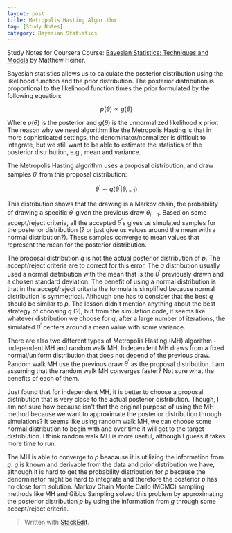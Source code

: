 ```yaml
---
layout: post
title: Metropolis Hasting Algorithm
tag: [Study Notes]
category: Bayesian Statistics
---
```


Study Notes for Coursera Course: [Bayesian Statistics: Techniques and Models](https://www.coursera.org/learn/mcmc-bayesian-statistics/) by Matthew Heiner.

Bayesian statistics allows us to calculate the posterior distribution using the likelihood function and the prior distribution. The posterior distribution is proportional to the likelihood function times the prior formulated by the following equation:

$$p(\theta) \propto g(\theta)$$ 

Where $p(\theta)$ is the posterior and $g(\theta)$ is the unnormalized likelihood x prior. The reason why we need algorithm like the Metropolis Hasting is that in more sophisticated settings, the denominator/normalizer is difficult to integrate, but we still want to be able to estimate the statistics of the posterior distribution, e.g., mean and variance.

The Metropolis Hasting algorithm uses a proposal distribution, and draw samples $\theta^\prime$ from this proposal distribution: 

$$\theta^\prime \sim q(\theta^\prime|\theta_{i-1})$$ 

This distribution shows that the drawing is a Markov chain, the probability of drawing a specific $\theta^\prime$ given the previous draw $\theta_{i-1}$. Based on some accept/reject criteria, all the accepted $\theta^\prime$s gives us simulated samples for the posterior distribution (? or just give us values around the mean with a normal distribution?). These samples converge to mean values that represent the mean for the posterior distribution.

The proposal distribution $q$ is not the actual posterior distribution of $p$. The accept/reject criteria are to correct for this error. The $q$ distribution usually used a normal distribution with the mean that is the $\theta^\prime$ previously drawn and a chosen standard deviation. The benefit of using a normal distribution is that in the accept/reject criteria the formula is simplified because normal distribution is symmetrical. Although one has to consider that the best $q$ should be similar to $p$. The lesson didn't mention anything about the best strategy of choosing $q$ (?), but from the simulation code, it seems like whatever distribution we choose for $q$, after a large number of iterations, the simulated $\theta^\prime$ centers around a mean value with some variance.

There are also two different types of Metropolis Hasting (MH) algorithm - independent MH and random walk MH. Independent MH draws from a fixed normal/uniform distribution that does not depend of the previous draw. Random walk MH use the previous draw $\theta^\prime$ as the proposal distribution. I am assuming that the random walk MH converges faster? Not sure what the benefits of each of them.

Just found that for independent MH, it is better to choose a proposal distribution that is very close to the actual posterior distribution. Though, I am not sure how because isn't that the original purpose of using the MH method because we want to approximate the posterior distribution through simulations? It seems like using random walk MH, we can choose some normal distribution to begin with and over time it will get to the target distribution. I think random walk MH  is more useful, although I guess it takes more time to run. 

The MH is able to converge to $p$ beacause it is utilizing the information from $g$. $g$ is known and derivable from the data and prior distribution we have, although it is hard to get the probability distribution for $p$ because the denorminator might be hard to integrate and therefore the posterior $p$ has no close form solution. Markov Chain Monte Carlo (MCMC) sampling methods like MH and Gibbs Sampling solved this problem by approximating the posterior distribution $p$ by using the information from $g$ through some accept/reject criteria.


> Written with [StackEdit](https://stackedit.io/).
<!--stackedit_data:
eyJoaXN0b3J5IjpbLTEyMDcxMjExNzUsLTkyNTYyNzE0LC0xMz
AzODE1MjczLC0zODY3NTMzOTEsMTA3MjU0Mjg5LDEwODAyMjcz
MTAsLTIwNjc1OTY4NjgsLTk5NTUxMDk2OCwtMTk2OTU4MDg1OC
w5OTgyMTY1NTUsLTE4NjQ5NzQ3OTYsLTE4NjQ5NzQ3OTYsLTI1
MzA2NzgwMl19
-->